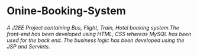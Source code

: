 # Onine-Booking-System
###### A J2EE Project containing Bus, Flight, Train, Hotel booking system.The front-end has been developed using HTML, CSS whereas MySQL has been used for the back end. The business logic has been developed using the JSP and Servlets.
